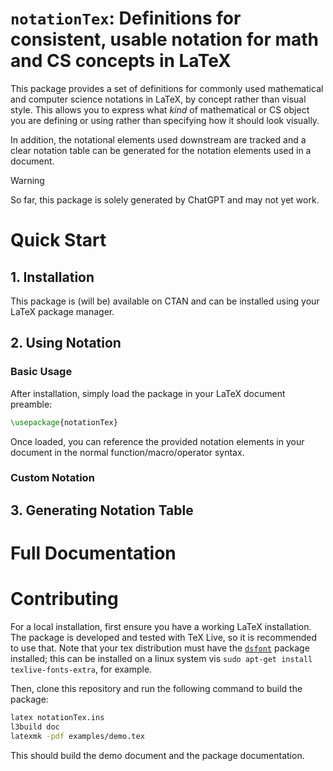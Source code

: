 # `notationTex`: Definitions for consistent, usable notation for math and CS concepts in LaTeX

This package provides a set of definitions for commonly used mathematical and computer science notations in
LaTeX, by concept rather than visual style. This allows you to express what _kind_ of mathematical or CS
object you are defining or using rather than specifying how it should look visually.

In addition, the notational elements used downstream are tracked and a clear notation table can be generated
for the notation elements used in a document.

> [!WARNING]
> So far, this package is solely generated by ChatGPT and may not yet work.


# Quick Start


## 1. Installation

This package is (will be) available on CTAN and can be installed using your LaTeX package manager.

## 2. Using Notation

### Basic Usage

After installation, simply load the package in your LaTeX document preamble:

```latex
\usepackage{notationTex}
```

Once loaded, you can reference the provided notation elements in your document in the normal
function/macro/operator syntax.

### Custom Notation

## 3. Generating Notation Table

# Full Documentation

# Contributing
For a local installation, first ensure you have a working LaTeX installation. The package is developed and
tested with TeX Live, so it is recommended to use that. Note that your tex distribution must have the
[`dsfont`](https://ctan.org/pkg/doublestroke?lang=en) package installed; this can be installed on a linux
system vis `sudo apt-get install texlive-fonts-extra`, for example.

Then, clone this repository and run the following command to build the package:

```bash
latex notationTex.ins
l3build doc
latexmk -pdf examples/demo.tex
```

This should build the demo document and the package documentation.
